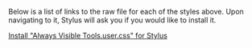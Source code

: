 Below is a list of links to the raw file for each of the styles above. Upon navigating to it, Stylus will ask you if you would like to install it.  

[Install "Always Visible Tools.user.css" for Stylus](https://raw.githubusercontent.com/Neop0litan/CSS-Tweaks/main/Stylus/origin.com/Always%20Visible%20Tools.user.css)